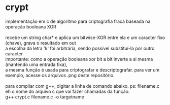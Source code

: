 # crypt
implementação em c de algoritmo para criptografia fraca baseada na operação booleana XOR<br><br>
recebe um string char* e aplica um bitwise-XOR entre ela e um caracter fixo (chave), grava o resultado em out<br>
a escolha da letra 'k' foi arbitrária, sendo possível substituí-la por outro caracter<br>
importante: como a operação booleana xor bit a bit inverte a si mesma (mantendo uma entrada fixa),<br>
a mesma função é usada para criptografar e descriptografar. para ver um exemplo, acesse os arquivos .png deste repositório.<br><br>
para compilar com g++, digitar a linha de comando abaixo. ps: filename.c eh o nome do arquivo c que vai fazer chamadas da função.<br>
g++ crypt.c filename.c -o targetname
